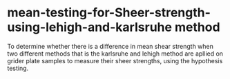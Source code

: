 # mean-testing-for-Sheer-strength-using-lehigh-and-karlsruhe method
To determine whether there is a difference in mean shear strength when two different methods that is the karlsruhe and lehigh method are apllied on grider plate samples to measure their sheer strengths, using the hypothesis testing.
